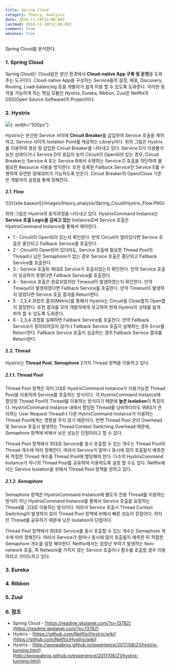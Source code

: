 ```yaml
---
title: Spring Cloud
category: Theory, Analysis
date: 2018-11-10T12:00:00Z
lastmod: 2018-11-10T12:00:00Z
comment: true
adsense: true
---
```


Spring Cloud를 분석한다.

### 1. Spring Cloud

Spring Cloud는 Cloud같은 분산 환경에서 **Cloud-native App 구축 및 운영**을 도와주는 도구이다. Cloud-native App을 구성하는 Service들의 설정, 배포, Discovery, Routing, Load-balancing 등을 개발자가 쉽게 이용 할 수 있도록 도와준다. 이러한 동작을 가능하게 하는 핵심 모듈인 Hystrix, Eureka, Ribbon, Zuul은 Netflix의 OSS(Open Source Software)의 Project이다.

### 2. Hystrix

![]({{site.baseurl}}/images/theory_analysis/Spring_Cloud/Circuit_Breaker.PNG){: width="500px"}

Hystrix는 분산된 Service 사이에 **Circuit Breaker**를 삽입하여 Service 호출을 제어하고, Service 사이의 Isolation Point를 제공하는 Library이다. 위의 그림은 Hystrix를 이용하여 생성 및 삽입한 Circuit Breaker를 나타내고 있다. Service D가 이용불가능인 상태이거나 Service D의 응답이 늦어 Circuit이 Open되어 있는 경우, Circuit Breaker는 Service A 또는 Service B에서 수행하는 Service D 호출을 차단하여 불필요한 Resource 사용을 방지한다. 또한 등록된 Fallback Service인 Service E를 수행하여 유연한 장애대처가 가능하도록 만든다. Circuit Breaker의 Open/Close 기준은 개발자의 설정을 통해 정해진다.

#### 2.1. Flow

![]({{site.baseurl}}/images/theory_analysis/Spring_Cloud/Hystrix_Flow.PNG}

위의 그림은 Hystrix의 동작과정을 나타내고 있다. HystrixCommand Instance는 **Service 호출 Logic을 감싸고 있는** Instance로써 Service 호출은 HystrixCommand Instance를 통해서 제어된다.

* 1 - Circuit이 Open되어 있는지 확인한다. 만약 Circuit이 열려있다면 Service 호출은 중단되고 Fallback Service를 호출한다.
* 2 - Circuit이 Open되어 있더라도, Service 호출에 필요한 Thread Pool의 Thread나 남은 Semaphore가 없는 경우 Service 호출은 중단되고 Fallback Service를 호출한다.
* 3 - Service 호출뒤 제대로 Service가 호출되었는지 확인한다. 만약 Service 호출이 성공하지 못했다면 Fallback Service를 호출한다.
* 4 - Service 호출은 완료되었지만 Timeout이 발생하였는지 확인한다. 만약 Timeout이 발생하였다면 Fallback Service를 호출한다. 만약 Timeout이 발생하지 않았다면 Service 호출 결과를 Return한다.
* 5 - 2,3,4 과정의 결과(Metric)를 통해서 Hystrix는 Circuit을 Close할지 Open할지 결정한다. 또한 결과를 모아 개발자에게 보고하여 현재 Hystrix의 상태를 쉽게 파악 할 수 있도록 도와준다.
* 6 - 2,3,4 과정중 실패하면 Fallback Service를 호출한다. 만약 Fallback Service가 정의되어있지 않거나 Fallback Service 호출이 실패하는 경우 Error를 Return한다. Fallback Service 호출이 성공하는 경우 Fallback Service 결과를 Return한다.

#### 2.2. Thread

Hystrix는 **Thread Pool**, **Semaphore** 2가지 Thread 정책을 이용하고 있다.

##### 2.1.1. Thread Pool

Thread Pool 정책은 의미그대로 HystrixCommand Instance가 이용가능한 Thread Pool을 이용하여 Service를 호출하는 방식이다. 각 HystrixCommand Instance에 할당된 Thread Pool의 Thread를 이용하는 방식이기 때문에 **높은 Isolation**이 특징이다. HystrixCommand Instance 내에서 할당된 Thread를 낭비하더라도 WAS가 관리하는 User Request Thread나 다른 HytrixCommand Instance가 이용하는 Thread Pool에게는 영향을 주지 않기 때문이다. 반면 Thread Pool 관리 Overhead 및 Service 호출시 발생하는 Thread Context Switching Overhead 때문에, Semaphore 정책에 비해서 낮은 성능은 단점이라고 할 수 있다.

Thread Pool 정책에서 최대로 Service를 동시 호출할 수 있는 개수는 Thread Pool의 Thread 개수에 따라 정해진다. 따라서 Service가 얼마나 동시에 많이 호출될지 예측한 뒤 적절한 Thread 개수를 Thread Pool에 할당해야 한다. 다수의 HystrixCommand Instance가 하나의 Thread Pool를 공유하여 이용하도록 설정 할 수도 있다. Netflix에서는 Service Isolation을 위해서 Thread Pool 정책을 권하고 있다.

##### 2.1.2. Semaphore

Semaphore 정책은 HystrixCommand Instance에 별도의 전용 Thread를 이용하는 방식이 아닌 HystrixCommand Instance를 통해서 Service 호출을 요청하는 Thread를 그대로 이용하는 방식이다. 따라서 Service 호출시 Thread Context Switching이 발생하지 않아 Thread Pool 정책에 비해서 빠른 성능이 장점이다. 하지만 Thread를 공유하기 때문에 낮은 Isolation이 단점이다.

Thread Pool 정책에서 최대로 Service를 동시 호출할 수 있는 개수는 Semaphore 개수에 따라 정해진다. 따라서 Service가 얼마나 동시에 많이 호출될지 예측한 뒤 적절한 Semaphore 개수를 설정 해야한다. Netflix에서는 엄청난 부하가 발생하는 Non-network 호출, 즉 Network를 거치지 않는 Service 호출이나 함수를 호출할 경우 이용하라고 가이드하고 있다.

### 3. Eureka

### 4. Ribbon

### 5. Zuul

### 6. 참조
* Spring Cloud - [https://readme.skplanet.com/?p=13782](https://readme.skplanet.com/?p=13782)
* Hystrix - [https://github.com/Netflix/Hystrix/wiki](https://github.com/Netflix/Hystrix/wiki)
* Hystrix - [http://woowabros.github.io/experience/2017/08/21/hystrix-tunning.html](http://woowabros.github.io/experience/2017/08/21/hystrix-tunning.html)
